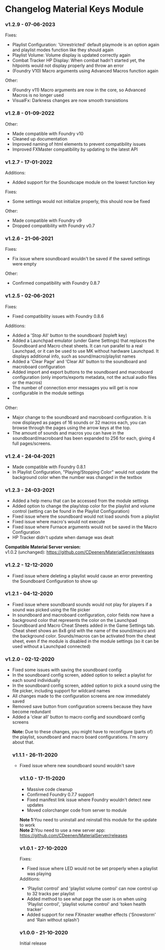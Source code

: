 # Changelog Material Keys Module
### v1.2.9 - 07-06-2023
Fixes: 
<ul>
    <li>Playlist Configuration: 'Unrestricted' default playmode is an option again and playlist modes function like they should again</li>
    <li>Playlist Volume: Volume display is updated correctly again</li>
    <li>Combat Tracker HP Display: When combat hadn't started yet, the hitpoints would not display properly and throw an error</li>
    <li>(Foundry V10) Macro arguments using Advanced Macros function again</li>
</ul>

Other:
<ul>
    <li>(Foundry v11) Macro arguments are now in the core, so Advanced Macros is no longer used</li>
    <li>VisualFx: Darkness changes are now smooth transistions</li>
</ul>


### v1.2.8 - 01-09-2022
Other:
<ul>
<li>Made compatible with Foundry v10</li>
<li>Cleaned up documentation</li>
<li>Improved naming of html elements to prevent compatibility issues</li>
<li>Improved FXMaster compatibility by updating to the latest API</li>
</ul>

### v1.2.7 - 17-01-2022
Additions:
<ul>
<li>Added support for the Soundscape module on the lowest function key</li>
</ul>

Fixes:
<ul>
<li>Some settings would not initialize properly, this should now be fixed</li>
</ul>

Other:
<ul>
<li>Made compatible with Foundry v9</li>
<li>Dropped compatibility with Foundry v0.7</li>
</ul>

### v1.2.6 - 21-06-2021
Fixes:
<ul>
<li>Fix issue where soundboard wouldn't be saved if the saved settings were empty</li>
</ul>

Other:
<ul>
<li>Confirmed compatibility with Foundry 0.8.7</li>
</ul>

### v1.2.5 - 02-06-2021
Fixes:
<ul>
<li>Fixed compatibility issues with Foundry 0.8.6</li>
</ul>

Additions:
<ul>
<li>Added a 'Stop All' button to the soundboard (topleft key)</li>
<li>Added a Launchpad emulator (under Game Settings) that replaces the Soundboard and Macro cheat sheets. It can run parallel to a real Launchpad, or it can be used to use MK without hardware Launchpad. It displays additional info, such as sound/macro/playlist names</li>
<li>Added a 'Clear Page' and 'Clear All' button to the soundboard and macroboard configuration</li>
<li>Added import and export buttons to the soundboard and macroboard configuration (only imports/exports metadata, not the actual audio files or the macros)</li>
<li>The number of connection error messages you will get is now configurable in the module settings</li>
<li></li>
</ul>

Other:
<ul>
<li>Major change to the soundboard and macroboard configuration. It is now displayed as pages of 16 sounds or 32 macros each, you can browse through the pages using the arrow keys at the top.</li>
<li>The amount of sounds and macros you can have in the soundboard/macroboard has been expanded to 256 for each, giving 4 full pages/screens.</li>
</ul>


### v1.2.4 - 24-04-2021
<ul>
<li>Made compatible with Foundry 0.8.1</li>
<li>In Playlist Configuration, "Playing/Stopping Color" would not update the background color when the number was changed in the textbox</li>
</ul>


### v1.2.3 - 24-03-2021
<ul>
<li>Added a help menu that can be accessed from the module settings</li>
<li>Added option to change the play/stop color for the playlist and volume control (setting can be found in the Playlist Configuration)</li>
<li>Fixed issue where the soundboard would not load sounds from a playlist</li>
<li>Fixed issue where macro's would not execute</li>
<li>Fixed issue where Furnace arguments would not be saved in the Macro Configuration</li>
<li>HP Tracker didn't update when damage was dealt</li>
</ul>

<b>Compatible Material Server version:</b><br>
v1.0.2 (unchanged): https://github.com/CDeenen/MaterialServer/releases <br>

### v1.2.2 - 12-12-2020
<ul>
<li>Fixed issue where deleting a playlist would cause an error preventing the Soundboard Configuration to show up</li>
</ul>

### v1.2.1 - 04-12-2020
<ul>
<li>Fixed issue where soundboard sounds would not play for players if a sound was picked using the file picker</li>
<li>In soundboard and macroboard configuration, color fields now have a background color that represents the color on the Launchpad</li>
<li>Soundboard and Macro Cheat Sheets added in the Game Settings tab. Cheat sheet shows an 8x8 grid with the name of the sound/macro and the background color. Sounds/macros can be activated from the cheat sheet, even if the module is disabled in the module settings (so it can be used without a Launchpad connected)</li>
</ul>

### v1.2.0 - 02-12-2020
<ul>
<li>Fixed some issues with saving the soundboard config</li>
<li>In the soundboard config screen, added option to select a playlist for each sound individually</li>
<li>In the soundboard config screen, added option to pick a sound using the file picker, including support for wildcard names</li>
<li>All changes made to the configuration screens are now immediately saved</li>
<li>Removed save button from configuration screens because they have become redundant</li>
<li>Added a 'clear all' button to macro config and soundboard config screens</li>
</li>

<b>Note:</b> Due to these changes, you might have to reconfigure (parts of) the playlist, soundboard and macro board configurations. I'm sorry about that.

### v1.1.1 - 26-11-2020
<ul>
<li>Fixed issue where new soundboard sound wouldn't save</li>
</li>

### v1.1.0 - 17-11-2020
<ul>
<li>Massive code cleanup</li>
<li>Confirmed Foundry 0.7.7 support</li>
<li>Fixed manifest link issue where Foundry wouldn't detect new updates</li>
<li>Moved colorchanger code from server to module</li>
</ul>

<b>Note 1:</b>You need to uninstall and reinstall this module for the update to work<br>
<b>Note 2:</b>You need to use a new server app: https://github.com/CDeenen/MaterialServer/releases

### v1.0.1 - 27-10-2020
Fixes:
<ul>
<li>Fixed issue where LED would not be set properly when a playlist was playing</li>
</ul>
Additions:
<ul>
<li>'Playlist control' and 'playlist volume control' can now control up to 32 tracks per playlist</li>
<li>Added method to see what page the user is on when using 'Playlist control', 'playlist volume control' and 'token health tracker'</li>
<li>Added support for new FXmaster weather effects ('Snowstorm' and 'Rain without splash')</li>
</ul>

### v1.0.0 - 21-10-2020
Initial release
